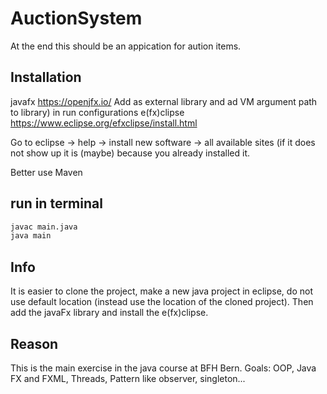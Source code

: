 # AuctionSystem

At the end this should be an appication for aution items. 

## Installation

javafx https://openjfx.io/ 
Add as external library and ad VM argument path to library) in run configurations
e(fx)clipse https://www.eclipse.org/efxclipse/install.html 

Go to eclipse -> help -> install new software -> all available sites (if it does not show up it is (maybe) because you already installed it.

Better use Maven

## run in terminal

```bash
javac main.java
java main
```

## Info

It is easier to clone the project, make a new java project in eclipse, do not use default location (instead use the location of the cloned project). Then add the javaFx library and install the e(fx)clipse. 

## Reason

This is the main exercise in the java course at BFH Bern. Goals: OOP, Java FX and FXML, Threads, Pattern like observer, singleton...